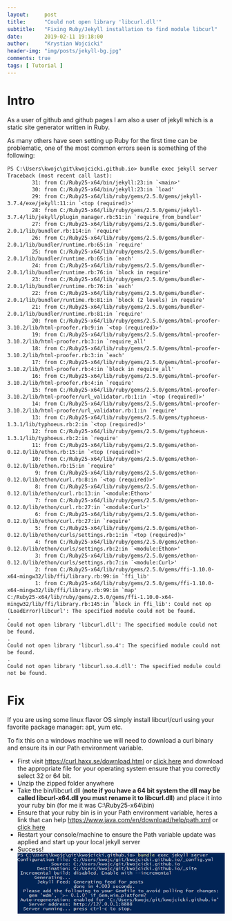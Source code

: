 ```yaml
---
layout:     post
title:      "Could not open library 'libcurl.dll'"
subtitle:   "Fixing Ruby/Jekyll installation to find module libcurl"
date:       2019-02-11 19:18:00
author:     "Krystian Wojcicki"
header-img: "img/posts/jekyll-bg.jpg"
comments: true
tags: [ Tutorial ]
---
```


# Intro

As a user of github and github pages I am also a user of jekyll which is a static site generator written in Ruby. 

As many others have seen setting up Ruby for the first time can be problematic, one of the most common errors seen is something of the following:
```
PS C:\Users\kwojc\git\kwojcicki.github.io> bundle exec jekyll server
Traceback (most recent call last):
        31: from C:/Ruby25-x64/bin/jekyll:23:in `<main>'
        30: from C:/Ruby25-x64/bin/jekyll:23:in `load'
        29: from C:/Ruby25-x64/lib/ruby/gems/2.5.0/gems/jekyll-3.7.4/exe/jekyll:11:in `<top (required)>'
        28: from C:/Ruby25-x64/lib/ruby/gems/2.5.0/gems/jekyll-3.7.4/lib/jekyll/plugin_manager.rb:51:in `require_from_bundler'
        27: from C:/Ruby25-x64/lib/ruby/gems/2.5.0/gems/bundler-2.0.1/lib/bundler.rb:114:in `require'
        26: from C:/Ruby25-x64/lib/ruby/gems/2.5.0/gems/bundler-2.0.1/lib/bundler/runtime.rb:65:in `require'
        25: from C:/Ruby25-x64/lib/ruby/gems/2.5.0/gems/bundler-2.0.1/lib/bundler/runtime.rb:65:in `each'
        24: from C:/Ruby25-x64/lib/ruby/gems/2.5.0/gems/bundler-2.0.1/lib/bundler/runtime.rb:76:in `block in require'
        23: from C:/Ruby25-x64/lib/ruby/gems/2.5.0/gems/bundler-2.0.1/lib/bundler/runtime.rb:76:in `each'
        22: from C:/Ruby25-x64/lib/ruby/gems/2.5.0/gems/bundler-2.0.1/lib/bundler/runtime.rb:81:in `block (2 levels) in require'
        21: from C:/Ruby25-x64/lib/ruby/gems/2.5.0/gems/bundler-2.0.1/lib/bundler/runtime.rb:81:in `require'
        20: from C:/Ruby25-x64/lib/ruby/gems/2.5.0/gems/html-proofer-3.10.2/lib/html-proofer.rb:9:in `<top (required)>'
        19: from C:/Ruby25-x64/lib/ruby/gems/2.5.0/gems/html-proofer-3.10.2/lib/html-proofer.rb:3:in `require_all'
        18: from C:/Ruby25-x64/lib/ruby/gems/2.5.0/gems/html-proofer-3.10.2/lib/html-proofer.rb:3:in `each'
        17: from C:/Ruby25-x64/lib/ruby/gems/2.5.0/gems/html-proofer-3.10.2/lib/html-proofer.rb:4:in `block in require_all'
        16: from C:/Ruby25-x64/lib/ruby/gems/2.5.0/gems/html-proofer-3.10.2/lib/html-proofer.rb:4:in `require'
        15: from C:/Ruby25-x64/lib/ruby/gems/2.5.0/gems/html-proofer-3.10.2/lib/html-proofer/url_validator.rb:1:in `<top (required)>'
        14: from C:/Ruby25-x64/lib/ruby/gems/2.5.0/gems/html-proofer-3.10.2/lib/html-proofer/url_validator.rb:1:in `require'
        13: from C:/Ruby25-x64/lib/ruby/gems/2.5.0/gems/typhoeus-1.3.1/lib/typhoeus.rb:2:in `<top (required)>'
        12: from C:/Ruby25-x64/lib/ruby/gems/2.5.0/gems/typhoeus-1.3.1/lib/typhoeus.rb:2:in `require'
        11: from C:/Ruby25-x64/lib/ruby/gems/2.5.0/gems/ethon-0.12.0/lib/ethon.rb:15:in `<top (required)>'
        10: from C:/Ruby25-x64/lib/ruby/gems/2.5.0/gems/ethon-0.12.0/lib/ethon.rb:15:in `require'
         9: from C:/Ruby25-x64/lib/ruby/gems/2.5.0/gems/ethon-0.12.0/lib/ethon/curl.rb:8:in `<top (required)>'
         8: from C:/Ruby25-x64/lib/ruby/gems/2.5.0/gems/ethon-0.12.0/lib/ethon/curl.rb:13:in `<module:Ethon>'
         7: from C:/Ruby25-x64/lib/ruby/gems/2.5.0/gems/ethon-0.12.0/lib/ethon/curl.rb:27:in `<module:Curl>'
         6: from C:/Ruby25-x64/lib/ruby/gems/2.5.0/gems/ethon-0.12.0/lib/ethon/curl.rb:27:in `require'
         5: from C:/Ruby25-x64/lib/ruby/gems/2.5.0/gems/ethon-0.12.0/lib/ethon/curls/settings.rb:1:in `<top (required)>'
         4: from C:/Ruby25-x64/lib/ruby/gems/2.5.0/gems/ethon-0.12.0/lib/ethon/curls/settings.rb:2:in `<module:Ethon>'
         3: from C:/Ruby25-x64/lib/ruby/gems/2.5.0/gems/ethon-0.12.0/lib/ethon/curls/settings.rb:7:in `<module:Curl>'
         2: from C:/Ruby25-x64/lib/ruby/gems/2.5.0/gems/ffi-1.10.0-x64-mingw32/lib/ffi/library.rb:99:in `ffi_lib'
         1: from C:/Ruby25-x64/lib/ruby/gems/2.5.0/gems/ffi-1.10.0-x64-mingw32/lib/ffi/library.rb:99:in `map'
C:/Ruby25-x64/lib/ruby/gems/2.5.0/gems/ffi-1.10.0-x64-mingw32/lib/ffi/library.rb:145:in `block in ffi_lib': Could not op (LoadError)libcurl': The specified module could not be found.
.
Could not open library 'libcurl.dll': The specified module could not be found.
.
Could not open library 'libcurl.so.4': The specified module could not be found.
.
Could not open library 'libcurl.so.4.dll': The specified module could not be found.
```

# Fix

If you are using some linux flavor OS simply install libcurl/curl using your favorite package manager: apt, yum etc.

To fix this on a windows machine we will need to download a curl binary and ensure its in our Path environment variable.

* First visit https://curl.haxx.se/download.html or [click here](https://curl.haxx.se/download.html) and download the appropriate file for your operating system ensure that you correctly select 32 or 64 bit.
* Unzip the zipped folder anywhere
* Take the bin/libcurl.dll (****note if you have a 64 bit system the dll may be called libcurl-x64.dll you must rename it to libcurl.dll****) and place it into your ruby bin (for me it was C:\Ruby25-x64\bin)
* Ensure that your ruby bin is in your Path environment variable, heres a link that can help https://www.java.com/en/download/help/path.xml or [click here](https://www.java.com/en/download/help/path.xml)
* Restart your console/machine to ensure the Path variable update was applied and start up your local jekyll server
* Success! ![Jekyll started succesfully](/img/posts/jekyll.png)
  